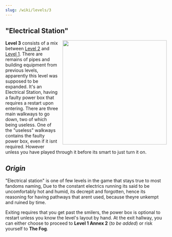 ```yaml
---
slug: /wiki/levels/3
---
```


## "Electrical Station"
<div style="float:right; margin: 0px 0px 10px 10px">
 <img align="right" width="325" src="https://github.com/DavidJoacaRo/Budget-Docs/assets/32200281/7873f71a-73e1-4724-9c3a-130954c18069"/>
</div>

**Level 3** consists of a mix between [Level 2](/wiki/levels/2) and [Level 1](/wiki/levels/1). There are remains of pipes and building equipment from previous levels, apparently this level was supposed to be expanded. It's an Electrical Station, having a faulty power box that requires a restart upon entering. There are three main walkways to go down, two of which being useless. One of the "useless" walkways contains the faulty power box, even if it isnt required. However unless you have played through it before its smart to just turn it on.


## *Origin*
"Electrical station" is one of few levels in the game that stays true to most fandoms naming, Due to the constant electrics running its said to be uncomfortably hot and humid, its decrepit and forgotten, hence its reasoning for having pathways that arent used, because theyre unkempt and ruined by time.

Exiting requires that you get past the smilers, the power box is optional to restart unless you know the level's layout by hand.
At the exit hallway, you can either choose to proceed to **Level 1 Annex 2** (_to be added_) or risk yourself to **The Fog**.
